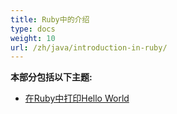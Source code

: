 ```yaml
---
title: Ruby中的介绍
type: docs
weight: 10
url: /zh/java/introduction-in-ruby/
---
```


**本部分包括以下主题:**

- [在Ruby中打印Hello World](/cells/zh/java/hello-world-in-ruby/)
